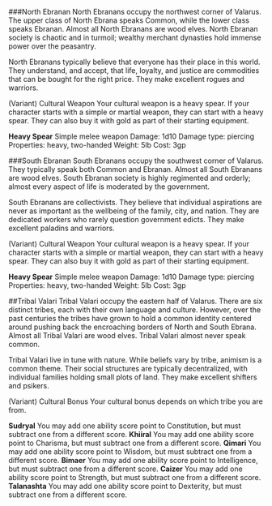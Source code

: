 ###North Ebranan
North Ebranans occupy the northwest corner of Valarus. The upper class of North Ebrana speaks Common, while the lower class speaks Ebranan. Almost all North Ebranans are wood elves. North Ebranan society is chaotic and in turmoil; wealthy merchant dynasties hold immense power over the peasantry.

North Ebranans typically believe that everyone has their place in this world. They understand, and accept, that life, loyalty, and justice are commodities that can be bought for the right price. They make excellent rogues and warriors.

(Variant) Cultural Weapon
Your cultural weapon is a heavy spear. If your character starts with a simple or martial weapon, they can start with a heavy spear. They can also buy it with gold as part of their starting equipment.

**Heavy Spear**
Simple melee weapon
Damage: 1d10
Damage type: piercing
Properties: heavy, two-handed
Weight: 5lb
Cost: 3gp

###South Ebranan
South Ebranans occupy the southwest corner of Valarus. They typically speak both Common and Ebranan. Almost all South Ebranans are wood elves. South Ebranan society is highly regimented and orderly; almost every aspect of life is moderated by the government.

South Ebranans are collectivists. They believe that individual aspirations are never as important as the wellbeing of the family, city, and nation. They are dedicated workers who rarely question government edicts. They make excellent paladins and warriors.

(Variant) Cultural Weapon
Your cultural weapon is a heavy spear. If your character starts with a simple or martial weapon, they can start with a heavy spear. They can also buy it with gold as part of their starting equipment.

**Heavy Spear**
Simple melee weapon
Damage: 1d10
Damage type: piercing
Properties: heavy, two-handed
Weight: 5lb
Cost: 3gp

##Tribal Valari
Tribal Valari occupy the eastern half of Valarus. There are six distinct tribes, each with their own language and culture. However, over the past centuries the tribes have grown to hold a common identity centered around pushing back the encroaching borders of North and South Ebrana. Almost all Tribal Valari are wood elves. Tribal Valari almost never speak common.

Tribal Valari live in tune with nature. While beliefs vary by tribe, animism is a common theme. Their social structures are typically decentralized, with individual families holding small plots of land. They make excellent shifters and psikers.

(Variant) Cultural Bonus
Your cultural bonus depends on which tribe you are from.

**Sudryal** You may add one ability score point to Constitution, but must subtract one from a different score.
**Khiiral** You may add one ability score point to Charisma, but must subtract one from a different score.
**Qimari** You may add one ability score point to Wisdom, but must subtract one from a different score.
**Bimaer** You may add one ability score point to Intelligence, but must subtract one from a different score.
**Caizer** You may add one ability score point to Strength, but must subtract one from a different score.
**Talanashta** You may add one ability score point to Dexterity, but must subtract one from a different score.
